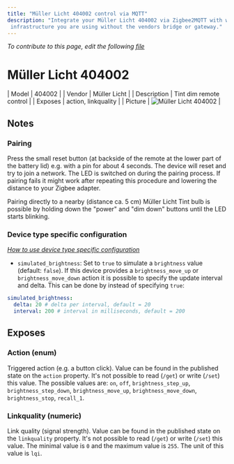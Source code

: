 ```yaml
---
title: "Müller Licht 404002 control via MQTT"
description: "Integrate your Müller Licht 404002 via Zigbee2MQTT with whatever smart home
 infrastructure you are using without the vendors bridge or gateway."
---
```


*To contribute to this page, edit the following
[file](https://github.com/Koenkk/zigbee2mqtt.io/blob/master/docs/devices/404002.md)*

# Müller Licht 404002

| Model | 404002  |
| Vendor  | Müller Licht  |
| Description | Tint dim remote control |
| Exposes | action, linkquality |
| Picture | ![Müller Licht 404002](../images/devices/404002.jpg) |

## Notes


### Pairing

Press the small reset button (at backside of the remote at the lower part of the battery lid) e.g. with a pin for about 4 seconds. The device will reset and try to join a network. The LED is switched on during the pairing process. If pairing fails it might work after repeating this procedure and lowering the distance to your Zigbee adapter.

Pairing directly to a nearby (distance ca. 5 cm) Müller Licht Tint bulb is possible by holding down the "power" and "dim down" buttons until the LED starts blinking.

### Device type specific configuration
*[How to use device type specific configuration](../information/configuration.md)*

* `simulated_brightness`: Set to `true` to simulate a `brightness` value (default: `false`).
If this device provides a `brightness_move_up` or `brightness_move_down` action it is possible to specify the update
interval and delta. This can be done by instead of specifying `true`:

```yaml
simulated_brightness:
  delta: 20 # delta per interval, default = 20
  interval: 200 # interval in milliseconds, default = 200
```



## Exposes

### Action (enum)
Triggered action (e.g. a button click).
Value can be found in the published state on the `action` property.
It's not possible to read (`/get`) or write (`/set`) this value.
The possible values are: `on`, `off`, `brightness_step_up`, `brightness_step_down`, `brightness_move_up`, `brightness_move_down`, `brightness_stop`, `recall_1`.

### Linkquality (numeric)
Link quality (signal strength).
Value can be found in the published state on the `linkquality` property.
It's not possible to read (`/get`) or write (`/set`) this value.
The minimal value is `0` and the maximum value is `255`.
The unit of this value is `lqi`.

